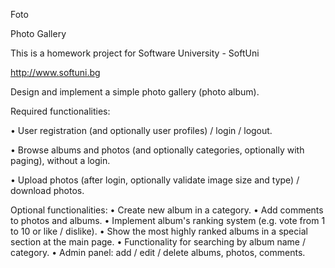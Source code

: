 Foto

Photo Gallery

This is a homework project for Software University - SoftUni

http://www.softuni.bg


Design and implement a simple photo gallery (photo album).

Required functionalities:

•	User registration (and optionally user profiles) / login / logout.

•	Browse albums and photos (and optionally categories, optionally with paging), without a login.

•	Upload photos (after login, optionally validate image size and type) / download photos.

Optional functionalities:
•	Create new album in a category.
•	Add comments to photos and albums.
•	Implement album's ranking system (e.g. vote from 1 to 10 or like / dislike).
•	Show the most highly ranked albums in a special section at the main page.
•	Functionality for searching by album name / category.
•	Admin panel: add / edit / delete albums, photos, comments.
